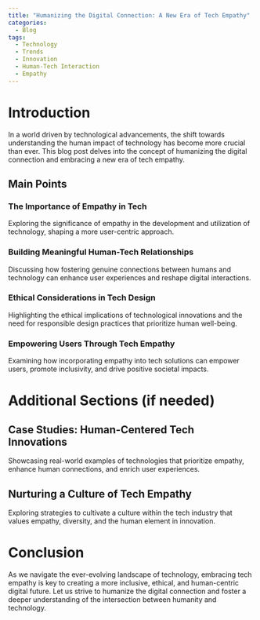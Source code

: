 ```yaml
---
title: "Humanizing the Digital Connection: A New Era of Tech Empathy"
categories:
  - Blog
tags:
  - Technology
  - Trends
  - Innovation
  - Human-Tech Interaction
  - Empathy
---
```


# Introduction
In a world driven by technological advancements, the shift towards understanding the human impact of technology has become more crucial than ever. This blog post delves into the concept of humanizing the digital connection and embracing a new era of tech empathy.

## Main Points
### The Importance of Empathy in Tech
Exploring the significance of empathy in the development and utilization of technology, shaping a more user-centric approach.

### Building Meaningful Human-Tech Relationships
Discussing how fostering genuine connections between humans and technology can enhance user experiences and reshape digital interactions.

### Ethical Considerations in Tech Design
Highlighting the ethical implications of technological innovations and the need for responsible design practices that prioritize human well-being.

### Empowering Users Through Tech Empathy
Examining how incorporating empathy into tech solutions can empower users, promote inclusivity, and drive positive societal impacts.

# Additional Sections (if needed)
## Case Studies: Human-Centered Tech Innovations
Showcasing real-world examples of technologies that prioritize empathy, enhance human connections, and enrich user experiences.

## Nurturing a Culture of Tech Empathy
Exploring strategies to cultivate a culture within the tech industry that values empathy, diversity, and the human element in innovation.

# Conclusion
As we navigate the ever-evolving landscape of technology, embracing tech empathy is key to creating a more inclusive, ethical, and human-centric digital future. Let us strive to humanize the digital connection and foster a deeper understanding of the intersection between humanity and technology.